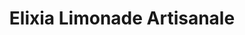 ---
title: "Elixia Limonade Artisanale"
url: /champagnole/elixia-limonade-artisanale/
shop: Getränke
---